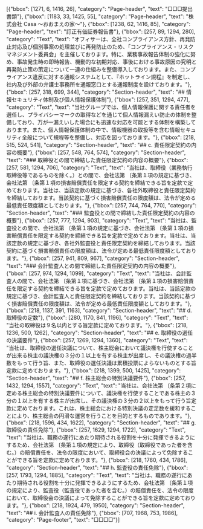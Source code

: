 [{"bbox": [1271, 6, 1416, 26], "category": "Page-header", "text": "□□□提出書類"}, {"bbox": [1183, 33, 1425, 55], "category": "Page-header", "text": "株式会社 Casa 〜おおまえの家〜"}, {"bbox": [1238, 62, 1416, 85], "category": "Page-header", "text": "訂正有価証券報告書"}, {"bbox": [257, 89, 1294, 280], "category": "Text", "text": "オフィサーは、全社コンプライアンス方針、再発防止対応及び個別事案の処理並びに再発防止のため、「コンプライアンス・リスクマネジメント委員会」を主催しております。特に、業務事故報告体制の強化に努め、事故発生時の即時報告、機動的な初期対応、事後における事故原因の究明と再発防止策の策定について一連の仕組みを整備導入しております。また、コンプライアンス違反に対する通報システムとして、『ホットライン規程』を制定し、社内及び外部の弁護士事務所を通報窓口とする通報制度を設けております。"}, {"bbox": [257, 318, 699, 344], "category": "Section-header", "text": "## 情報セキュリティ体制及び個人情報保護体制"}, {"bbox": [257, 351, 1294, 477], "category": "Text", "text": "当社グループでは、個人情報保護に関する責任者を選任し、プライバシーマークの取得などを通じて個人情報漏えい防止の体制を整備しており、万が一漏えいした場合にも迅速な対応を可能とする体制を構築しております。また、個人情報保護体制の中で、情報機器の取扱等を含む情報セキュリティ全般について規程等を整備し、対応を図っております。"}, {"bbox": [218, 515, 524, 541], "category": "Section-header", "text": "## c. 責任限定契約の内容の概要"}, {"bbox": [257, 548, 764, 574], "category": "Section-header", "text": "### 取締役との間で締結した責任限定契約の内容の概要"}, {"bbox": [257, 581, 1294, 706], "category": "Text", "text": "当社は、取締役（業務執行取締役等であるものを除く。）との間で、会社法第 〔条第１項の規定に基づき、会社法第 〔条第１項の損害賠償責任を限定する契約を締結できる旨を定款で定めております。当社は、当該定款の規定に基づき、各社外取締役と責任限定契約を締結しております。当該契約に基づく損害賠償責任の限度額は、法令が定める最低責任限度額としております。"}, {"bbox": [257, 744, 764, 770], "category": "Section-header", "text": "### 監査役との間で締結した責任限定契約の内容の概要"}, {"bbox": [257, 777, 1294, 903], "category": "Text", "text": "当社は、監査役との間で、会社法第 〔条第１項の規定に基づき、会社法第 〔条第１項の損害賠償責任を限定する契約を締結できる旨を定款で定めております。当社は、当該定款の規定に基づき、各社外監査役と責任限定契約を締結しております。当該契約に基づく損害賠償責任の限度額は、法令が定める最低責任限度額としております。"}, {"bbox": [257, 941, 809, 967], "category": "Section-header", "text": "### 会計監査人との間で締結した責任限定契約の内容の概要"}, {"bbox": [257, 974, 1294, 1099], "category": "Text", "text": "当社は、会計監査人の間で、会社法第 〔条第１項に基づき、会社法第 〔条第１項の損害賠償責任を限定する契約を締結できる旨を定款で定めております。当社は、当該定款の規定に基づき、会計監査人と責任限定契約を締結しております。当該契約に基づく損害賠償責任の限度額は、法令が定める最低責任限度額としております。"}, {"bbox": [218, 1137, 391, 1163], "category": "Section-header", "text": "## d. 取締役の定数"}, {"bbox": [280, 1170, 841, 1196], "category": "Text", "text": "当社の取締役は９名以内とする旨定款に定めております。"}, {"bbox": [218, 1236, 500, 1262], "category": "Section-header", "text": "## e. 取締役の選任の決議要件"}, {"bbox": [257, 1269, 1294, 1360], "category": "Text", "text": "当社は、取締役の選任決議について、株主総会において議決権を行使することが出来る株主の議決権の３分の１以上を有する株主が出席し、その議決権の過半数をもって行う旨、また、取締役の選任決議は累積投票によらないものとする旨定款に定めております。"}, {"bbox": [218, 1399, 500, 1425], "category": "Section-header", "text": "## f. 株主総会の特別決議要件"}, {"bbox": [257, 1432, 1294, 1557], "category": "Text", "text": "当社は、会社法第 〔条第２項に定める株主総会の特別決議要件について、議決権を行使することである株主の３分の１以上を有する株主が出席し、その議決権の３分の２以上をもって行う旨定款に定めております。これは、株主総会における特別決議の定足数を緩和することにより、株主総会の円滑な運営を行うことを目的とするものであります。"}, {"bbox": [218, 1596, 434, 1622], "category": "Section-header", "text": "## g. 取締役の責任免除"}, {"bbox": [257, 1629, 1294, 1722], "category": "Text", "text": "当社は、職務の遂行にあたり期待される役割を十分に発揮できるようにするため、会社法第 〔条第１項の規定により、取締役（取締役であった者を含む。）の賠償責任を、法令の限度において、取締役会の決議によって免除することができる旨を定款に定めております。"}, {"bbox": [218, 1760, 434, 1786], "category": "Section-header", "text": "## h. 監査役の責任免除"}, {"bbox": [257, 1793, 1294, 1885], "category": "Text", "text": "当社は、職務の遂行にあたり期待される役割を十分に発揮できるようにするため、会社法第 〔条第１項の規定により、監査役（監査役であった者を含む。）の賠償責任を、法令の限度において、取締役会の決議によって免除することができる旨を定款に定めております。"}, {"bbox": [218, 1924, 479, 1950], "category": "Section-header", "text": "## i. 会計監査人の責任免除"}, {"bbox": [707, 1968, 753, 1986], "category": "Page-footer", "text": "□□□□"}]
